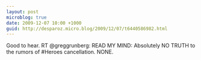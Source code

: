```yaml
---
layout: post
microblog: true
date: 2009-12-07 10:00 +1000
guid: http://desparoz.micro.blog/2009/12/07/t6440586982.html
---
```

Good to hear. RT @greggrunberg: READ MY MIND: Absolutely NO TRUTH to the rumors of #Heroes cancellation.  NONE.
